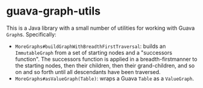 # guava-graph-utils
This is a Java library with a small number of utilities for working with Guava `Graph`s. Specifically:
- `MoreGraphs#buildGraphWithBreadthFirstTraversal`: builds an `ImmutableGraph` from a set of starting nodes and a "successors function". The successors function is applied in a breadth-firstmanner to the starting nodes, then their children, then their grand-children, and so on and so forth until all descendants have been traversed.
- `MoreGraphs#asValueGraph(Table)`: wraps a Guava `Table` as a `ValueGraph`.
